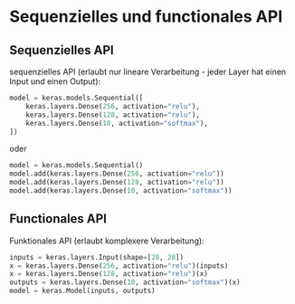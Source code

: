 # Sequenzielles und functionales API

## Sequenzielles API

sequenzielles API (erlaubt nur lineare Verarbeitung - jeder Layer hat einen Input und einen Output):

```py
model = keras.models.Sequential([
    keras.layers.Dense(256, activation="relu"),
    keras.layers.Dense(128, activation="relu"),
    keras.layers.Dense(10, activation="softmax"),
])
```

oder

```py
model = keras.models.Sequential()
model.add(keras.layers.Dense(256, activation="relu"))
model.add(keras.layers.Dense(128, activation="relu"))
model.add(keras.layers.Dense(10, activation="softmax"))
```

## Functionales API

Funktionales API (erlaubt komplexere Verarbeitung):

```py
inputs = keras.layers.Input(shape=[28, 28])
x = keras.layers.Dense(256, activation="relu")(inputs)
x = keras.layers.Dense(128, activation="relu")(x)
outputs = keras.layers.Dense(10, activation="softmax")(x)
model = keras.Model(inputs, outputs)
```
